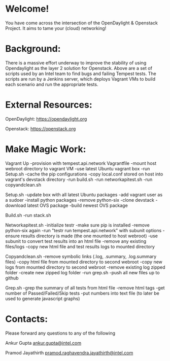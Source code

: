Welcome!
========

You have come across the intersection of the OpenDaylight & Openstack Project. It aims to tame your (cloud) networking!

Background:
===========

There is a massive effort underway to improve the stability of using Opendaylight as the layer 2 solution for Openstack. Above are a set of scripts used by an Intel team to find bugs and failing Tempest tests. The scripts are run by a Jenkins server, which deploys Vagrant VMs to build each scenario and run the appropriate tests. 

External Resources:
===================

OpenDaylight: 
<https://opendaylight.org>

Openstack:
<https://openstack.org>

Make Magic Work:
================

Vagrant Up
-provision with tempest.api.network Vagrantfile
-mount host webroot directory to vagrant VM
-use latest Ubuntu vagrant box
-run Setup.sh
-cache the pip configurations
-copy local.conf stored on host into vagrant's devstack directory
-run build.sh
-run networkapitest.sh
-run copyandclean.sh

Setup.sh
-update box with all latest Ubuntu packages
-add vagrant user as a sudoer
-install python packages
-remove python-six
-clone devstack
-download latest OVS package
-build newest OVS package

Build.sh
-run stack.sh

Networkapitest.sh
-initialize testr
-make sure pip is installed
-remove python-six again
-run "testr run tempest.api.network" with subunit options
-ensure results directory is made (the one mounted to host webroot)
-use subunit to convert test results into an html file
-remove any existing files/logs
-copy new html file and test results logs to mounted directory

Copyandclean.sh
-remove symbolic links (.log, .summary, .log.summary files)
-copy html file from mounted directory to second webroot
-copy new logs from mounted directory to second webroot
-remove existing log zipped folder
-create new zipped log folder
-run grep.sh
-push all new files up to github

Grep.sh
-grep the summary of all tests from html file
-remove html tags
-get number of Passed/Failed/Skip tests
-put numbers into text file (to later be used to generate javascript graphs)
 

Contacts:
========= 

Please forward any questions to any of the following

Ankur Gupta <ankur.gupta@intel.com>

Pramod Jayathirth <pramod.raghavendra.jayathirth@intel.com>
